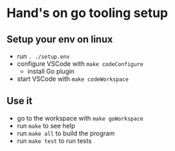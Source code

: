 # Hand's on go tooling setup

## Setup your env on linux

* run `. ./setup.env`
* configure VSCode with `make codeConfigure`
  * install Go plugin
* start VSCode with `make codeWorkspace`

## Use it
* go to the workspace with `make goWorkspace`
* run `make` to see help
* run `make all` to build the program
* run `make test` to run tests
